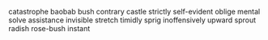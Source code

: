 catastrophe
baobab
bush
contrary
castle
strictly
self-evident
oblige
mental
solve
assistance
invisible
stretch
timidly
sprig
inoffensively
upward
sprout
radish
rose-bush
instant
